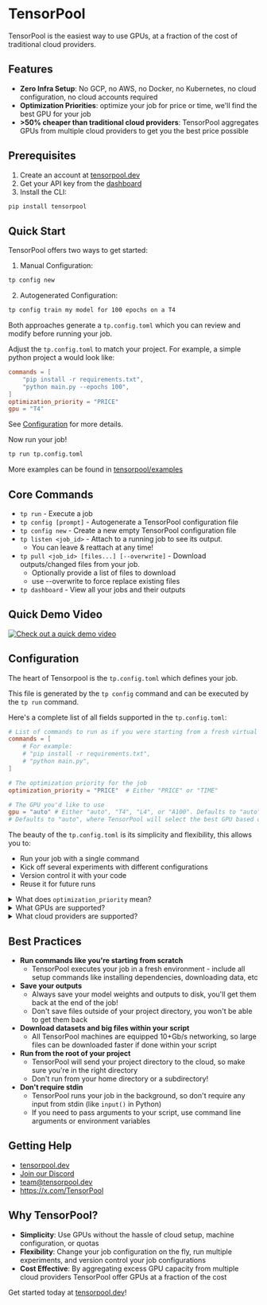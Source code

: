 # TensorPool

TensorPool is the easiest way to use GPUs, at a fraction of the cost of traditional cloud providers.

## Features
- **Zero Infra Setup**: No GCP, no AWS, no Docker, no Kubernetes, no cloud configuration, no cloud accounts required
- **Optimization Priorities**: optimize your job for price or time, we'll find the best GPU for your job
- **>50% cheaper than traditional cloud providers**: TensorPool aggregates GPUs from multiple cloud providers to get you the best price possible

## Prerequisites
1. Create an account at [tensorpool.dev](https://tensorpool.dev)
2. Get your API key from the [dashboard](https://dashboard.tensorpool.dev/dashboard)
3. Install the CLI:
```bash
pip install tensorpool
```

## Quick Start
TensorPool offers two ways to get started:

1. Manual Configuration:
```bash
tp config new
```

2. Autogenerated Configuration:
```bash
tp config train my model for 100 epochs on a T4
```

Both approaches generate a `tp.config.toml` which you can review and modify before running your job.

Adjust the `tp.config.toml` to match your project. For example, a simple python project a would look like:

```toml
commands = [
    "pip install -r requirements.txt",
    "python main.py --epochs 100",
]
optimization_priority = "PRICE"
gpu = "T4"
```
See [Configuration](#configuration) for more details.

Now run your job!
```bash
tp run tp.config.toml
```

More examples can be found in [tensorpool/examples](https://github.com/tensorpool/tensorpool/tree/main/examples)

## Core Commands
- `tp run` - Execute a job
- `tp config [prompt]` - Autogenerate a TensorPool configuration file
- `tp config new` - Create a new empty TensorPool configuration file
- `tp listen <job_id>` - Attach to a running job to see its output.
  - You can leave & reattach at any time!
- `tp pull <job_id> [files...] [--overwrite]` - Download outputs/changed files from your job.
  - Optionally provide a list of files to download
  - use --overwrite to force replace existing files
- `tp dashboard` - View all your jobs and their outputs

## Quick Demo Video
[![Check out a quick demo video](https://www.youtube.com/watch?v=RqqLIVzP780/1.jpg)](https://www.youtube.com/watch?v=RqqLIVzP780)

## Configuration

The heart of Tensorpool is the `tp.config.toml` which defines your job.

This file is generated by the `tp config` command and can be executed by the `tp run` command.

Here's a complete list of all fields supported in the `tp.config.toml`:
```toml
# List of commands to run as if you were starting from a fresh virtual environment
commands = [
    # For example:
    # "pip install -r requirements.txt",
    # "python main.py",
]

# The optimization priority for the job
optimization_priority = "PRICE"  # Either "PRICE" or "TIME"

# The GPU you'd like to use
gpu = "auto" # Either "auto", "T4", "L4", or "A100". Defaults to "auto". More GPUs coming soon!
# Defaults to "auto", where TensorPool will select the best GPU based on your optimization priority
```

The beauty of the `tp.config.toml` is its simplicity and flexibility, this allows you to:
- Run your job with a single command
- Kick off several experiments with different configurations
- Version control it with your code
- Reuse it for future runs

<details>
<summary>What does <code>optimization_priority</code> mean?</summary>
<br>

`optimization_priority = "PRICE"` means that TensorPool will execute your job for the lowest price possible.
This doesn't always mean the cheapest GPU, but the best value (typically $/performance) GPU for your job.

`optimization_priority = "TIME"` means that TensorPool will search for the fastest instance types (best GPU) across all cloud providers.

TensorPool uses heuristics to find the best GPU for your job based on the optimization priority you set.

</details>

<details>
<summary>What GPUs are supported?</summary>
<br>
Currently T4s, L4s, and A100s are supported. More GPUs are coming soon!

GPUs you'd like to see supported? Let us know at team@tensorpool.dev!
</details>

<details>
<summary>What cloud providers are supported?</summary>
<br>
Currently GCP and AWS are supported. More cloud providers are coming soon!
</details>

## Best Practices
- **Run commands like you're starting from scratch**
  - TensorPool executes your job in a fresh environment - include all setup commands like installing dependencies, downloading data, etc
- **Save your outputs**
  - Always save your model weights and outputs to disk, you'll get them back at the end of the job!
  - Don't save files outside of your project directory, you won't be able to get them back
- **Download datasets and big files within your script**
  - All TensorPool machines are equipped 10+Gb/s networking, so large files can be downloaded faster if done within your script
- **Run from the root of your project**
  - TensorPool will send your project directory to the cloud, so make sure you're in the right directory
  - Don't run from your home directory or a subdirectory!
- **Don't require stdin**
  - TensorPool runs your job in the background, so don't require any input from stdin (like `input()` in Python)
  - If you need to pass arguments to your script, use command line arguments or environment variables

## Getting Help
- [tensorpool.dev](https://tensorpool.dev)
- [Join our Discord](https://discord.gg/Kzan7CZauT)
- team@tensorpool.dev
- https://x.com/TensorPool


## Why TensorPool?
- **Simplicity**: Use GPUs without the hassle of cloud setup, machine configuration, or quotas
- **Flexibility**: Change your job configuration on the fly, run multiple experiments, and version control your job configurations
- **Cost Effective**: By aggregating excess GPU capacity from multiple cloud providers TensorPool offer GPUs at a fraction of the cost

Get started today at [tensorpool.dev](https://tensorpool.dev)!
